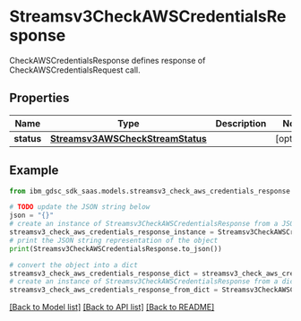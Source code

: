 # Streamsv3CheckAWSCredentialsResponse

CheckAWSCredentialsResponse defines response of CheckAWSCredentialsRequest call.

## Properties

Name | Type | Description | Notes
------------ | ------------- | ------------- | -------------
**status** | [**Streamsv3AWSCheckStreamStatus**](Streamsv3AWSCheckStreamStatus.md) |  | [optional] 

## Example

```python
from ibm_gdsc_sdk_saas.models.streamsv3_check_aws_credentials_response import Streamsv3CheckAWSCredentialsResponse

# TODO update the JSON string below
json = "{}"
# create an instance of Streamsv3CheckAWSCredentialsResponse from a JSON string
streamsv3_check_aws_credentials_response_instance = Streamsv3CheckAWSCredentialsResponse.from_json(json)
# print the JSON string representation of the object
print(Streamsv3CheckAWSCredentialsResponse.to_json())

# convert the object into a dict
streamsv3_check_aws_credentials_response_dict = streamsv3_check_aws_credentials_response_instance.to_dict()
# create an instance of Streamsv3CheckAWSCredentialsResponse from a dict
streamsv3_check_aws_credentials_response_from_dict = Streamsv3CheckAWSCredentialsResponse.from_dict(streamsv3_check_aws_credentials_response_dict)
```
[[Back to Model list]](../README.md#documentation-for-models) [[Back to API list]](../README.md#documentation-for-api-endpoints) [[Back to README]](../README.md)



